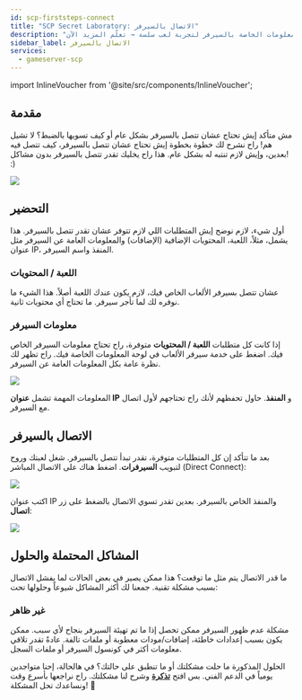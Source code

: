 ```yaml
---
id: scp-firststeps-connect
title: "SCP Secret Laboratory: الاتصال بالسيرفر"
description: "تعرف على كيفية الاتصال بسيرفر الألعاب الخاص بك بنجاح من خلال فهم المتطلبات والمعلومات الخاصة بالسيرفر لتجربة لعب سلسة → تعلّم المزيد الآن"
sidebar_label: الاتصال بالسيرفر
services:
  - gameserver-scp
---
```


import InlineVoucher from '@site/src/components/InlineVoucher';

## مقدمة

مش متأكد إيش تحتاج عشان تتصل بالسيرفر بشكل عام أو كيف تسويها بالضبط؟ لا تشيل هم! راح نشرح لك خطوة بخطوة إيش تحتاج عشان تتصل بالسيرفر، كيف تتصل فيه بعدين، وإيش لازم تنتبه له بشكل عام. هذا راح يخليك تقدر تتصل بالسيرفر بدون مشاكل! :)

![](https://screensaver01.zap-hosting.com/index.php/s/QRWLSKmSRSCYsmj/preview)

<InlineVoucher />

## التحضير

أول شيء، لازم نوضح إيش المتطلبات اللي لازم تتوفر عشان تقدر تتصل بالسيرفر. هذا يشمل، مثلاً، اللعبة، المحتويات الإضافية (الإضافات) والمعلومات العامة عن السيرفر مثل عنوان IP، المنفذ واسم السيرفر.



### اللعبة / المحتويات

عشان تتصل بسيرفر الألعاب الخاص فيك، لازم يكون عندك اللعبة أصلاً. هذا الشيء ما نوفره لك لما تأجر سيرفر. ما تحتاج أي محتويات ثانية.



### معلومات السيرفر

إذا كانت كل متطلبات **اللعبة / المحتويات** متوفرة، راح تحتاج معلومات السيرفر الخاص فيك. اضغط على خدمة سيرفر الألعاب في لوحة المعلومات الخاصة فيك. راح تظهر لك نظرة عامة بكل المعلومات العامة عن السيرفر.

![](https://screensaver01.zap-hosting.com/index.php/s/YpiLt9Byz8A292y/preview)

المعلومات المهمة تشمل **عنوان IP** و **المنفذ**. حاول تحفظهم لأنك راح تحتاجهم لأول اتصال مع السيرفر.





## الاتصال بالسيرفر

بعد ما تتأكد إن كل المتطلبات متوفرة، تقدر تبدأ تتصل بالسيرفر. شغل لعبتك وروح لتبويب **السيرفرات**. اضغط هناك على الاتصال المباشر (Direct Connect):

![](https://screensaver01.zap-hosting.com/index.php/s/58L9WNxqydmHDfP/preview)

اكتب عنوان IP والمنفذ الخاص بالسيرفر. بعدين تقدر تسوي الاتصال بالضغط على زر **اتصال**:



![](https://screensaver01.zap-hosting.com/index.php/s/sQN2nPwTnTbZ8qj/preview)



## المشاكل المحتملة والحلول

ما قدر الاتصال يتم مثل ما توقعت؟ هذا ممكن يصير في بعض الحالات لما يفشل الاتصال بسبب مشكلة تقنية. جمعنا لك أكثر المشاكل شيوعاً وحلولها تحت:



### غير ظاهر

مشكلة عدم ظهور السيرفر ممكن تحصل إذا ما تم تهيئة السيرفر بنجاح لأي سبب. ممكن يكون بسبب إعدادات خاطئة، إضافات/مودات معطوبة أو ملفات تالفة. عادةً تقدر تلاقي معلومات أكثر في كونسول السيرفر أو ملفات السجل.



الحلول المذكورة ما حلت مشكلتك أو ما تنطبق على حالتك؟ في هالحالة، إحنا متواجدين يومياً في الدعم الفني. بس افتح **[تذكرة](https://zap-hosting.com/en/customer/support/)** وشرح لنا مشكلتك. راح نراجعها بأسرع وقت ونساعدك تحل المشكلة! 🙂

<InlineVoucher />